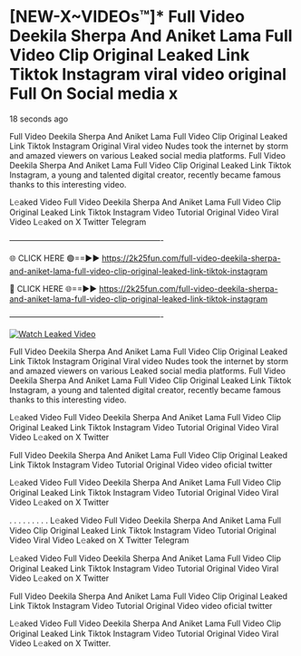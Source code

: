 # [NEW-X~VIDEOs™]* Full Video Deekila Sherpa And Aniket Lama Full Video Clip Original Leaked Link Tiktok Instagram viral video original Full On Social media x

18 seconds ago

Full Video Deekila Sherpa And Aniket Lama Full Video Clip Original Leaked Link Tiktok Instagram Original Viral video Nudes took the internet by storm and amazed viewers on various Leaked social media platforms. Full Video Deekila Sherpa And Aniket Lama Full Video Clip Original Leaked Link Tiktok Instagram, a young and talented digital creator, recently became famous thanks to this interesting video.

L𝚎aked Video Full Video Deekila Sherpa And Aniket Lama Full Video Clip Original Leaked Link Tiktok Instagram Video Tutorial Original Video Viral Video L𝚎aked on X Twitter Telegram

———————————————————-

🌐 CLICK HERE 🟢==►► https://2k25fun.com/full-video-deekila-sherpa-and-aniket-lama-full-video-clip-original-leaked-link-tiktok-instagram

🔴 CLICK HERE 🌐==►► https://2k25fun.com/full-video-deekila-sherpa-and-aniket-lama-full-video-clip-original-leaked-link-tiktok-instagram

———————————————————-

[![Watch Leaked Video](https://miro.medium.com/v2/resize:fit:828/format:webp/1*cilzJN44JGOrTw9NJCrNHA.gif "Watch Leaked Video")](https://2k25fun.com/full-video-deekila-sherpa-and-aniket-lama-full-video-clip-original-leaked-link-tiktok-instagram)

Full Video Deekila Sherpa And Aniket Lama Full Video Clip Original Leaked Link Tiktok Instagram Original Viral video Nudes took the internet by storm and amazed viewers on various Leaked social media platforms. Full Video Deekila Sherpa And Aniket Lama Full Video Clip Original Leaked Link Tiktok Instagram, a young and talented digital creator, recently became famous thanks to this interesting video.

L𝚎aked Video Full Video Deekila Sherpa And Aniket Lama Full Video Clip Original Leaked Link Tiktok Instagram Video Tutorial Original Video Viral Video L𝚎aked on X Twitter

Full Video Deekila Sherpa And Aniket Lama Full Video Clip Original Leaked Link Tiktok Instagram Video Tutorial Original Video video oficial twitter

L𝚎aked Video Full Video Deekila Sherpa And Aniket Lama Full Video Clip Original Leaked Link Tiktok Instagram Video Tutorial Original Video Viral Video L𝚎aked on X Twitter

. . . . . . . . . L𝚎aked Video Full Video Deekila Sherpa And Aniket Lama Full Video Clip Original Leaked Link Tiktok Instagram Video Tutorial Original Video Viral Video L𝚎aked on X Twitter Telegram

L𝚎aked Video Full Video Deekila Sherpa And Aniket Lama Full Video Clip Original Leaked Link Tiktok Instagram Video Tutorial Original Video Viral Video L𝚎aked on X Twitter

Full Video Deekila Sherpa And Aniket Lama Full Video Clip Original Leaked Link Tiktok Instagram Video Tutorial Original Video video oficial twitter

L𝚎aked Video Full Video Deekila Sherpa And Aniket Lama Full Video Clip Original Leaked Link Tiktok Instagram Video Tutorial Original Video Viral Video L𝚎aked on X Twitter.